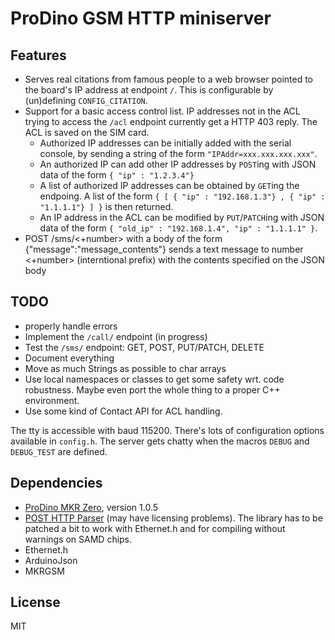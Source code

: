 ProDino GSM HTTP miniserver
===========================

Features
--------
- Serves real citations from famous people to a web browser pointed to the
board's IP address at endpoint `/`. This is configurable by (un)defining
`CONFIG_CITATION`.
- Support for a basic access control list. IP addresses not in the ACL trying to
access the `/acl` endpoint currently get a HTTP 403 reply. The ACL is saved on
the SIM card.
    - Authorized IP addresses can be initially added with the serial console, by
    sending a string of the form `"IPAddr=xxx.xxx.xxx.xxx"`.
    - An authorized IP can add other IP addresses by `POST`ing with JSON data of
    the form `{ "ip" : "1.2.3.4"}`
    - A list of authorized IP addresses can be obtained by `GET`ing the endpoing.
    A list of the form `{ [ { "ip" : "192.168.1.3"} , { "ip" : "1.1.1.1"} ] }` is
    then returned.
    - An IP address in the ACL can be modified by `PUT`/`PATCH`ing with JSON data
    of the form `{ "old_ip" : "192.168.1.4", "ip" : "1.1.1.1" }`.
- POST /sms/<+number> with a body of the form {"message":"message_contents"} sends
a text message to number <+number> (interntional prefix) with the contents specified
on the JSON body


TODO
----
- properly handle errors
- Implement the `/call/` endpoint (in progress)
- Test the `/sms/` endpoint: GET, POST, PUT/PATCH, DELETE
- Document everything
- Move as much Strings as possible to char arrays
- Use local namespaces or classes to get some safety wrt. code robustness. Maybe
even port the whole thing to a proper C++ environment.
- Use some kind of Contact API for ACL handling.

The tty is accessible with baud 115200. There's lots of configuration options
available in `config.h`. The server gets chatty when the macros `DEBUG` and
`DEBUG_TEST` are defined.

Dependencies
------------

- [ProDino MKR Zero](https://github.com/kmpelectronics/Arduino/tree/master/ProDinoMKRZero/releases), version 1.0.5
- [POST HTTP Parser](https://github.com/NatanBiesmans/Arduino-POST-HTTP-Parser) (may have licensing problems). The library has to be patched a bit to work with Ethernet.h and for
compiling without warnings on SAMD chips.
- Ethernet.h
- ArduinoJson
- MKRGSM

License
-------
MIT
